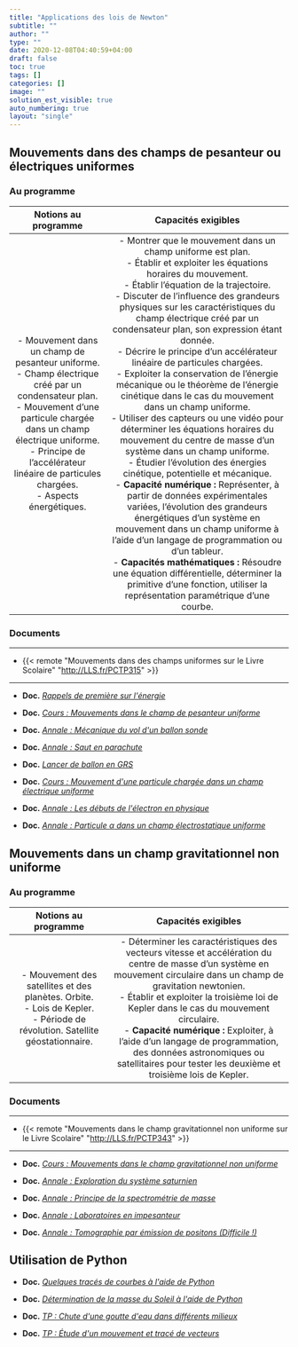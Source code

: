 ```yaml
---
title: "Applications des lois de Newton"
subtitle: ""
author: ""
type: ""
date: 2020-12-08T04:40:59+04:00
draft: false
toc: true
tags: []
categories: []
image: ""
solution_est_visible: true
auto_numbering: true
layout: "single"
---
```


## Mouvements dans des champs de pesanteur ou électriques uniformes

### Au programme

| Notions au programme | Capacités exigibles |
|:-:|:-:|
| - Mouvement dans un champ de pesanteur uniforme.<br />- Champ électrique créé par un condensateur plan.<br />- Mouvement d’une particule chargée dans un champ électrique uniforme.<br />- Principe de l’accélérateur linéaire de particules chargées.<br />- Aspects énergétiques.    |  - Montrer que le mouvement dans un champ uniforme est plan.<br />- Établir et exploiter les équations horaires du mouvement.<br />- Établir l’équation de la trajectoire.<br />- Discuter de l’influence des grandeurs physiques sur les caractéristiques du champ électrique créé par un condensateur plan, son expression étant donnée.<br />- Décrire le principe d’un accélérateur linéaire de particules chargées.<br />- Exploiter la conservation de l’énergie mécanique ou le théorème de l’énergie cinétique dans le cas du mouvement dans un champ uniforme.<br />- Utiliser des capteurs ou une vidéo pour déterminer les équations horaires du mouvement du centre de masse d’un système dans un champ uniforme.<br />- Étudier l’évolution des énergies cinétique, potentielle et mécanique.<br />- **Capacité numérique :** Représenter, à partir de données expérimentales variées, l’évolution des grandeurs énergétiques d’un système en mouvement dans un champ uniforme à l’aide d’un langage de programmation ou d’un tableur.<br />- **Capacités mathématiques :** Résoudre une équation différentielle, déterminer la primitive d’une fonction, utiliser la représentation paramétrique d’une courbe.    |

### Documents

----

- {{< remote "Mouvements dans des champs uniformes sur le Livre Scolaire" "http://LLS.fr/PCTP315" >}}

----

- **Doc.** [*Rappels de première sur l'énergie*](1-rappels-energie)

- **Doc.** [*Cours : Mouvements dans le champ de pesanteur uniforme*](2-mouvement-champ-pesanteur-uniforme)

- **Doc.** [*Annale : Mécanique du vol d'un ballon sonde*](3-annale-mouvement-ballon-sonde)

- **Doc.** [*Annale : Saut en parachute*](4-annale-saut-parachute)

- **Doc.** [*Lancer de ballon en GRS*](17-annale-grs)

- **Doc.** [*Cours : Mouvement d'une particule chargée dans un champ électrique uniforme*](5-mouvement-champ-electrique)

- **Doc.** [*Annale : Les débuts de l'électron en physique*](12-annale-thomson)

- **Doc.** [*Annale : Particule $\alpha$ dans un champ électrostatique uniforme*](13-annale-particule-alpha)

## Mouvements dans un champ gravitationnel non uniforme

### Au programme

| Notions au programme | Capacités exigibles |
|:-:|:-:|
| - Mouvement des satellites et des planètes. Orbite.<br />- Lois de Kepler.<br />- Période de révolution. Satellite géostationnaire. |  - Déterminer les caractéristiques des vecteurs vitesse et accélération du centre de masse d’un système en mouvement circulaire dans un champ de gravitation newtonien.<br />- Établir et exploiter la troisième loi de Kepler dans le cas du mouvement circulaire.<br />- **Capacité numérique :** Exploiter, à l’aide d’un langage de programmation, des données astronomiques ou satellitaires pour tester les deuxième et troisième lois de Kepler.  |

### Documents

----

- {{< remote "Mouvements dans le champ gravitationnel non uniforme sur le Livre Scolaire" "http://LLS.fr/PCTP343" >}}

----

- **Doc.** [*Cours : Mouvements dans le champ gravitationnel non uniforme*](6-mouvement-champ-gravitationnel)

- **Doc.** [*Annale : Exploration du système saturnien*](7-saturne)

- **Doc.** [*Annale : Principe de la spectrométrie de masse*](8-spectrometre-masse)

- **Doc.** [*Annale : Laboratoires en impesanteur*](9-impesanteur)

- **Doc.** [*Annale : Tomographie par émission de positons (Difficile !)*](10-tomographie)

## Utilisation de Python

- **Doc.** [*Quelques tracés de courbes à l'aide de Python*](11-traces-de-courbes)

- **Doc.** [*Détermination de la masse du Soleil à l'aide de Python*](14-troisieme-loi-kepler-python)

- **Doc.** [*TP : Chute d'une goutte d'eau dans différents milieux*](15-chute-eau)

- **Doc.** [*TP : Étude d'un mouvement et tracé de vecteurs*](16-trace-de-vecteurs)
